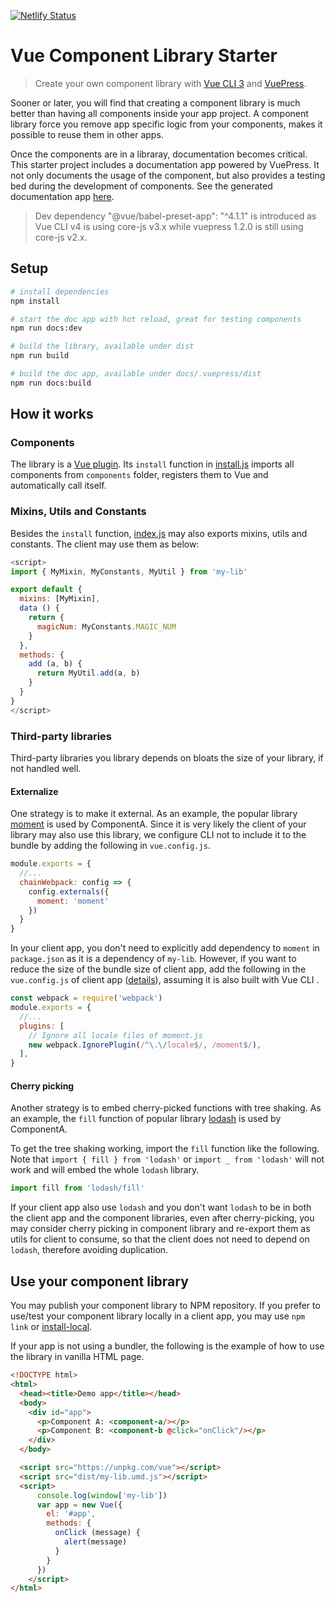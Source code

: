 [![Netlify Status](https://api.netlify.com/api/v1/badges/b1b84831-789e-4629-a9e3-55a36e136653/deploy-status)](https://app.netlify.com/sites/sharp-babbage-154f0a/deploys)

# Vue Component Library Starter

> Create your own component library with [Vue CLI 3](https://cli.vuejs.org/) and [VuePress](https://vuepress.vuejs.org/).

Sooner or later, you will find that creating a component library is much better than having all components inside your app project. A component library force you remove app specific logic from your components, makes it possible to reuse them in other apps. 

Once the components are in a libraray, documentation becomes critical. This starter project includes a documentation app powered by VuePress. It not only documents the usage of the component, but also provides a testing bed during the development of components. See the generated documentation app [here](https://sharp-babbage-154f0a.netlify.com/).

> Dev dependency "@vue/babel-preset-app": "^4.1.1" is introduced as Vue CLI v4 is using core-js v3.x while vuepress 1.2.0 is still using core-js v2.x.

## Setup

``` bash
# install dependencies
npm install

# start the doc app with hot reload, great for testing components
npm run docs:dev

# build the library, available under dist
npm run build

# build the doc app, available under docs/.vuepress/dist
npm run docs:build
```

## How it works

### Components

The library is a [Vue plugin](https://vuejs.org/v2/guide/plugins.html). Its `install` function in [install.js](src/install.js) imports all components from `components` folder, registers them to Vue and automatically call itself.

### Mixins, Utils and Constants

Besides the `install` function, [index.js](src/index.js) may also exports mixins, utils and constants. The client may use them as below:

```js
<script>
import { MyMixin, MyConstants, MyUtil } from 'my-lib'

export default {
  mixins: [MyMixin],
  data () {
    return {
      magicNum: MyConstants.MAGIC_NUM
    }
  },
  methods: {
    add (a, b) {
      return MyUtil.add(a, b)
    }
  }
}
</script>
```

### Third-party libraries

Third-party libraries you library depends on bloats the size of your library, if not handled well.

#### Externalize

One strategy is to make it external. As an example, the popular library [moment](https://momentjs.com/) is used by ComponentA. Since it is very likely the client of your library may also use this library, we configure CLI not to include it to the bundle by adding the following in `vue.config.js`.

```js
module.exports = {
  //...
  chainWebpack: config => {
    config.externals({
      moment: 'moment'
    })
  }
}
```

In your client app, you don't need to explicitly add dependency to `moment` in `package.json` as it is a dependency of `my-lib`. However, if you want to reduce the size of the bundle size of client app, add the following in the `vue.config.js` of client app ([details](https://github.com/jmblog/how-to-optimize-momentjs-with-webpack)), assuming it is also built with Vue CLI .

```js
const webpack = require('webpack')
module.exports = {
  //...
  plugins: [
    // Ignore all locale files of moment.js
    new webpack.IgnorePlugin(/^\.\/locale$/, /moment$/),
  ],
}
```

#### Cherry picking

Another strategy is to embed cherry-picked functions with tree shaking. As an example, the `fill` function of popular library [lodash](https://lodash.com) is used by ComponentA.

To get the tree shaking working, import the `fill` function like the following. Note that `import { fill } from 'lodash'` or `import _ from 'lodash'` will not work and will embed the whole `lodash` library.

```js
import fill from 'lodash/fill'
```

If your client app also use `lodash` and you don't want `lodash` to be in both the client app and the component libraries, even after cherry-picking, you may consider cherry picking in component library and re-export them as utils for client to consume, so that the client does not need to depend on `lodash`, therefore avoiding duplication.

## Use your component library

You may publish your component library to NPM repository. If you prefer to use/test your component library locally in a client app, you may use `npm link` or [install-local](https://github.com/nicojs/node-install-local).

If your app is not using a bundler, the following is the example of how to use the library in vanilla HTML page.

```html
<!DOCTYPE html>
<html>
  <head><title>Demo app</title></head>
  <body>
    <div id="app">
      <p>Component A: <component-a/></p>
      <p>Component B: <component-b @click="onClick"/></p>
    </div>
  </body>

  <script src="https://unpkg.com/vue"></script>
  <script src="dist/my-lib.umd.js"></script>
  <script>
      console.log(window['my-lib'])
      var app = new Vue({
        el: '#app',
        methods: {
          onClick (message) {
            alert(message)
          }
        }
      })
    </script>
</html>
```